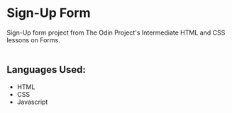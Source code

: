 # Sign-Up Form

Sign-Up form project from The Odin Project's Intermediate HTML and CSS lessons on Forms.  
<br>

## Languages Used:

- HTML
- CSS
- Javascript
